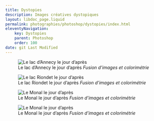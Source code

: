 ```yaml
---
title: Dystopies
description: Images créatives dystopiques
layout: libdoc_page.liquid
permalink: photographies/photoshop/dystopies/index.html
eleventyNavigation:
    key: Dystopies
    parent: Photoshop
    order: 100
date: git Last Modified
---
```

<figure class="wide long-shadow">
    <img src="/sources/photoshop/Le_Lac_Annecy_Jour_Apres_IMG_9969_IMG_9975.jpg"
        alt="Le lac d’Annecy le jour d’après">
    <figcaption>
        Le lac d’Annecy le jour d’après <em>Fusion d’images et colorimétrie</em>
    </figcaption>
</figure>

<figure class="wide long-shadow">
    <img src="/sources/photoshop/Le_Lac_Riondet_Jour_Apres_IMG_8004_IMG_8013_after.jpg"
        alt="Le lac Riondet le jour d’après">
    <figcaption>
        Le lac Riondet le jour d’après <em>Fusion d’images et colorimétrie</em>
    </figcaption>
</figure>

<figure class="wide long-shadow">
    <img src="/sources/photoshop/Monal_Jour_Apres_IMG_3129_IMG_3136_2.jpg"
        alt="Le Monal le jour d’après">
    <figcaption>
        Le Monal le jour d’après <em>Fusion d’images et colorimétrie</em>
    </figcaption>
</figure>

<figure class="wide long-shadow">
    <img src="/sources/photoshop/Monal_Jour_Apres_IMG_3129_IMG_3136.jpg"
        alt="Le Monal le jour d’après">
    <figcaption>
        Le Monal le jour d’après <em>Fusion d’images et colorimétrie</em>
    </figcaption>
</figure>